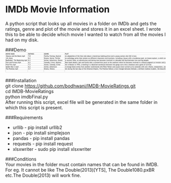 # IMDb Movie Information

A python script that looks up all movies in a folder on IMDb and gets the ratings, genre and plot of the movie and stores it in an excel sheet.
I wrote this to be able to decide which movie I wanted to watch from all the movies I had on my disk.

###Demo<br>
![alt text](/DEMO.png "Demo of Excel file")


###Installation<br>
    git clone https://github.com/bodhwani/IMDB-MovieRatings.git<br>
    cd IMDB-MovieRatings<br>
    python imdbFinal.py<br>
After running this script, excel file will be generated in the same folder in which this script is present.<br>

###Requirements<br>
- urllib - pip install urllib2<br>
- json - pip install simplejson<br>
- pandas - pip install pandas<br>
- requests - pip install request<br>
- xlsxwriter - sudo pip install xlsxwriter<br>

###Conditions<br>
Your movies in the folder must contain names that can be found in IMDB. For eg. It cannot be like The Double(2013)[YTS], The Double1080.pxBR etc.The Double(2013) will work fine.


	
